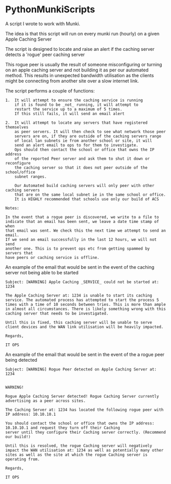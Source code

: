 # PythonMunkiScripts

A script I wrote to work with Munki.

The idea is that this script will run on every munki run (hourly) on a given Apple Caching Server

The script is designed to locate and raise an alert if the caching server detects a 'rogue' peer caching server

This rogue peer is usually the result of someone misconfiguring or turning on an apple caching server
and not building it as per our automated method. This results in unexpected bandwidth utilisation 
as the clients might be connecting from another site over a slow internet link.

The script performs a couple of functions:

```
1. 	It will attempt to ensure the caching service is running
	if it is found to be _not_ running, it will attempt to 
	restart the service up to a maximum of 5 times. 
	If this still fails, it will send an email alert

2. 	It will attempt to locate any servers that have registered themselves
	as peer servers. It will then check to see what network those peer
	servers are on, if they are outside of the caching servers range
	of local lan subnets ie from another school or site, it will
	send an alert email to ops to for them to investigate. 
	Ops should then contact the school or office that owns the IP address 
	of the reported Peer server and ask them to shut it down or reconfigure 
	the caching server so that it does not peer outside of the school/office 
	subnet ranges. 
	
	Our Automated build caching servers will only peer with other caching servers
	that are on the same local subnet ie in the same school or office.
	It is HIGHLY recommended that schools use only our build of ACS

Notes:				

In the event that a rogue peer is discovered, we write to a file to 
indicate that an email has been sent, we leave a date time stamp of when 
that email was sent. We check this the next time we attempt to send an email. 
If we send an email successfully in the last 12 hours, we will not send
another one. This is to prevent ops etc from getting spammed by servers that 
have peers or caching service is offline.
```

An example of the email that would be sent in the event of the caching server not being able to be started


```
Subject: [WARNING] Apple Caching _SERVICE_ could not be started at: 1234

The Apple Caching Server at: 1234 is unable to start its caching service. The automated process has attempted to start the process 5 times with a time of 10 seconds between tries. This is more than ample in almost all circumstances. There is likely something wrong with this caching server that needs to be investigated.

Until this is fixed, this caching server will be unable to serve client devices and the WAN link utilisation will be heavily impacted.

Regards,

IT OPS
```

An example of the email that would be sent in the event of the a rogue peer being detected

```
Subject: [WARNING] Rogue Peer detected on Apple Caching Server at: 1234


WARNING!

Rogue Apple Caching Server detected! Rogue Caching Server currently advertising as a peer across sites.

The Caching Server at: 1234 has located the following rogue peer with IP address: 10.10.10.1

You should contact the school or office that owns the IP address: 10.10.10.1 and request they turn off their Caching
server until they configure their Caching server correctly. (Recommend our build!)

Until this is resolved, the rogue Caching server will negatively impact the WAN utilisation at: 1234 as well as potentially many other sites as well as the site at which the rogue Caching server is operating from.

Regards,

IT OPS
```














































